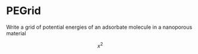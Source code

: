 <script type="text/javascript" src="http://cdn.mathjax.org/mathjax/latest/MathJax.js?config=default"></script>

PEGrid
======

Write a grid of potential energies of an adsorbate molecule in a nanoporous material

$$x^2$$
